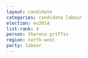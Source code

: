 ```yaml
---
layout: candidate
categories: candidate labour
election: eu2014
list-rank: 4
person: theresa-griffin
region: north-west
party: labour
---
```

